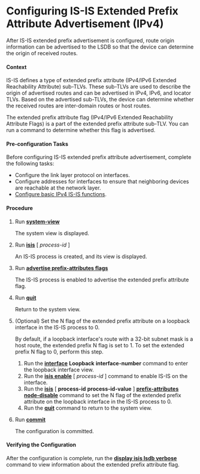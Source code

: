 Configuring IS-IS Extended Prefix Attribute Advertisement (IPv4)
================================================================

After IS-IS extended prefix advertisement is configured, route origin information can be advertised to the LSDB so that the device can determine the origin of received routes.

#### Context

IS-IS defines a type of extended prefix attribute (IPv4/IPv6 Extended Reachability Attribute) sub-TLVs. These sub-TLVs are used to describe the origin of advertised routes and can be advertised in IPv4, IPv6, and locator TLVs. Based on the advertised sub-TLVs, the device can determine whether the received routes are inter-domain routes or host routes.

The extended prefix attribute flag (IPv4/IPv6 Extended Reachability Attribute Flags) is a part of the extended prefix attribute sub-TLV. You can run a command to determine whether this flag is advertised.


#### Pre-configuration Tasks

Before configuring IS-IS extended prefix attribute advertisement, complete the following tasks:

* Configure the link layer protocol on interfaces.
* Configure addresses for interfaces to ensure that neighboring devices are reachable at the network layer.
* [Configure basic IPv4 IS-IS functions](dc_vrp_isis_cfg_1000.html).

#### Procedure

1. Run [**system-view**](cmdqueryname=system-view)
   
   
   
   The system view is displayed.
2. Run [**isis**](cmdqueryname=isis) [ *process-id* ]
   
   
   
   An IS-IS process is created, and its view is displayed.
3. Run [**advertise prefix-attributes flags**](cmdqueryname=advertise+prefix-attributes+flags)
   
   
   
   The IS-IS process is enabled to advertise the extended prefix attribute flag.
4. Run [**quit**](cmdqueryname=quit)
   
   
   
   Return to the system view.
5. (Optional) Set the N flag of the extended prefix attribute on a loopback interface in the IS-IS process to 0.
   
   
   
   By default, if a loopback interface's route with a 32-bit subnet mask is a host route, the extended prefix N flag is set to 1. To set the extended prefix N flag to 0, perform this step.
   
   1. Run the [**interface**](cmdqueryname=interface) **Loopback** **interface-number** command to enter the loopback interface view.
   2. Run the [**isis enable**](cmdqueryname=isis+enable) [ *process-id* ] command to enable IS-IS on the interface.
   3. Run the [**isis**](cmdqueryname=isis) [ **process-id** **process-id-value** ] [**prefix-attributes node-disable**](cmdqueryname=prefix-attributes+node-disable) command to set the N flag of the extended prefix attribute on the loopback interface in the IS-IS process to 0.
   4. Run the [**quit**](cmdqueryname=quit) command to return to the system view.
6. Run [**commit**](cmdqueryname=commit)
   
   
   
   The configuration is committed.

#### Verifying the Configuration

After the configuration is complete, run the [**display isis lsdb verbose**](cmdqueryname=display+isis+lsdb+verbose) command to view information about the extended prefix attribute flag.